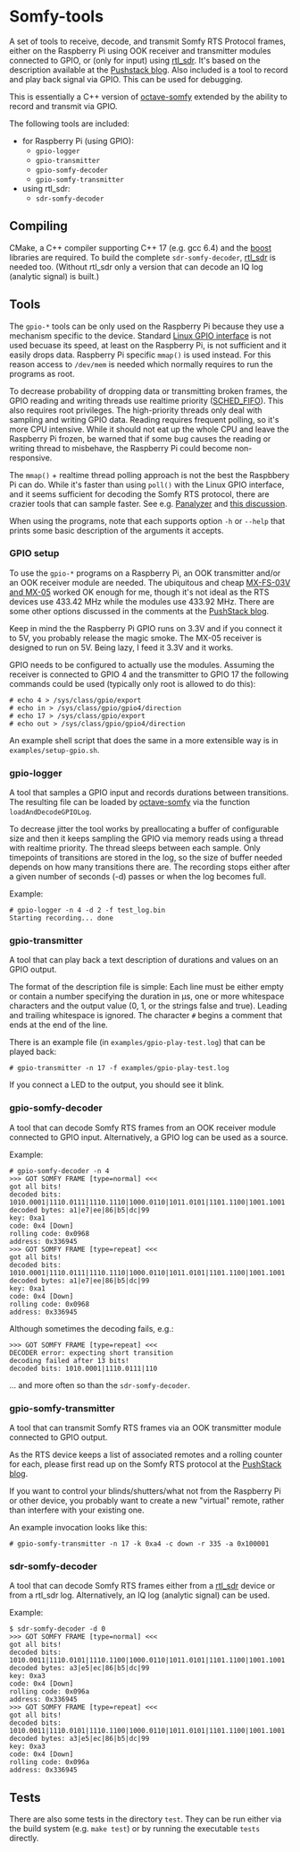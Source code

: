 # Somfy-tools

A set of tools to receive, decode, and transmit Somfy RTS Protocol frames, either on the Raspberry Pi using OOK receiver and transmitter modules connected to GPIO, or (only for input) using [rtl_sdr](https://osmocom.org/projects/sdr/wiki/rtl-sdr). It's based on the description available at the [Pushstack blog](https://pushstack.wordpress.com/somfy-rts-protocol/). Also included is a tool to record and play back signal via GPIO. This can be used for debugging.

This is essentially a C++ version of [octave-somfy](https://github.com/zub2/octave-somfy) extended by the ability to record and transmit via GPIO.

The following tools are included:

* for Raspberry Pi (using GPIO):
	* `gpio-logger`
	* `gpio-transmitter`
	* `gpio-somfy-decoder`
	* `gpio-somfy-transmitter`
* using rtl_sdr:
	* `sdr-somfy-decoder`

## Compiling

CMake, a C++ compiler supporting C++ 17 (e.g. gcc 6.4) and the [boost](http://boost.org/) libraries are required. To build the complete `sdr-somfy-decoder`, [rtl_sdr](https://osmocom.org/projects/sdr/wiki/rtl-sdr) is needed too. (Without rtl_sdr only a version that can decode an IQ log (analytic signal) is built.)

## Tools

The `gpio-*` tools can be only used on the Raspberry Pi because they use a mechanism specific to the device. Standard [Linux GPIO interface](https://www.kernel.org/doc/Documentation/gpio/sysfs.txt) is not used becuase its speed, at least on the Raspberry Pi, is not sufficient and it easily drops data. Raspberry Pi specific `mmap()` is used instead. For this reason access to `/dev/mem` is needed which normally requires to run the programs as root.

To decrease probability of dropping data or transmitting broken frames, the GPIO reading and writing threads use realtime priority ([SCHED_FIFO](http://linuxrealtime.org/index.php/Basic_Linux_from_a_Real-Time_Perspective#SCHED_FIFO_and_SCHED_RR)). This also requires root privileges. The high-priority threads only deal with sampling and writing GPIO data. Reading requires frequent polling, so it's more CPU intensive. While it should not eat up the whole CPU and leave the Raspberry Pi frozen, be warned that if some bug causes the reading or writing thread to misbehave, the Raspberry Pi could become non-responsive.

The `mmap()` + realtime thread polling approach is not the best the Raspbbery Pi can do. While it's faster than using `poll()` with the Linux GPIO interface, and it seems sufficient for decoding the Somfy RTS protocol, there are crazier tools that can sample faster. See e.g. [Panalyzer](https://github.com/richardghirst/Panalyzer) and [this discussion](https://www.raspberrypi.org/forums/viewtopic.php?f=37&t=7696).

When using the programs, note that each supports option `-h` or `--help` that prints some basic description of the arguments it accepts.

### GPIO setup

To use the `gpio-*` programs on a Raspberry Pi, an OOK transmitter and/or an OOK receiver module are needed. The ubiquitous and cheap [MX-FS-03V and MX-05](http://hobbycomponents.com/wired-wireless/168-433mhz-wireless-modules-mx-fs-03v-mx-05) worked OK enough for me, though it's not ideal as the RTS devices use 433.42 MHz while the modules use 433.92 MHz. There are some other options discussed in the comments at the [PushStack blog](https://pushstack.wordpress.com/somfy-rts-protocol/).

Keep in mind the the Raspberry Pi GPIO runs on 3.3V and if you connect it to 5V, you probably release the magic smoke. The MX-05 receiver is designed to run on 5V. Being lazy, I feed it 3.3V and it works.

GPIO needs to be configured to actually use the modules. Assuming the receiver is connected to GPIO 4 and the transmitter to GPIO 17 the following commands could be used (typically only root is allowed to do this):

```shell
# echo 4 > /sys/class/gpio/export
# echo in > /sys/class/gpio/gpio4/direction
# echo 17 > /sys/class/gpio/export
# echo out > /sys/class/gpio/gpio4/direction
```

An example shell script that does the same in a more extensible way is in `examples/setup-gpio.sh`.

### gpio-logger

A tool that samples a GPIO input and records durations between transitions. The resulting file can be loaded by [octave-somfy](https://github.com/zub2/octave-somfy) via the function `loadAndDecodeGPIOLog`.

To decrease jitter the tool works by preallocating a buffer of configurable size and then it keeps sampling the GPIO via memory reads using a thread with realtime priority. The thread sleeps between each sample. Only timepoints of transitions are stored in the log, so the size of buffer needed depends on how many transitions there are. The recording stops either after a given number of seconds (-d) passes or when the log becomes full.

Example:

```
# gpio-logger -n 4 -d 2 -f test_log.bin
Starting recording... done
```

### gpio-transmitter

A tool that can play back a text description of durations and values on an GPIO output.

The format of the description file is simple: Each line must be either empty or contain a number specifying the duration in µs, one or more whitespace characters and the output value (0, 1, or the strings false and true). Leading and trailing whitespace is ignored. The character `#` begins a comment that ends at the end of the line.

There is an example file (in `examples/gpio-play-test.log`) that can be played back:

```
# gpio-transmitter -n 17 -f examples/gpio-play-test.log
```

If you connect a LED to the output, you should see it blink.

### gpio-somfy-decoder

A tool that can decode Somfy RTS frames from an OOK receiver module connected to GPIO input. Alternatively, a GPIO log can be used as a source.

Example:

```
# gpio-somfy-decoder -n 4
>>> GOT SOMFY FRAME [type=normal] <<<
got all bits!
decoded bits: 1010.0001|1110.0111|1110.1110|1000.0110|1011.0101|1101.1100|1001.1001
decoded bytes: a1|e7|ee|86|b5|dc|99
key: 0xa1
code: 0x4 [Down]
rolling code: 0x0968
address: 0x336945
>>> GOT SOMFY FRAME [type=repeat] <<<
got all bits!
decoded bits: 1010.0001|1110.0111|1110.1110|1000.0110|1011.0101|1101.1100|1001.1001
decoded bytes: a1|e7|ee|86|b5|dc|99
key: 0xa1
code: 0x4 [Down]
rolling code: 0x0968
address: 0x336945
```

Although sometimes the decoding fails, e.g.:

```
>>> GOT SOMFY FRAME [type=repeat] <<<
DECODER error: expecting short transition
decoding failed after 13 bits!
decoded bits: 1010.0001|1110.0111|110
```

... and more often so than the `sdr-somfy-decoder`.


### gpio-somfy-transmitter

A tool that can transmit Somfy RTS frames via an OOK transmitter module connected to GPIO output.

As the RTS device keeps a list of associated remotes and a rolling counter for each, please first read up on the Somfy RTS protocol at the [PushStack blog](https://pushstack.wordpress.com/somfy-rts-protocol/).

If you want to control your blinds/shutters/what not from the Raspberry Pi or other device, you probably want to create a new "virtual" remote, rather than interfere with your existing one.

An example invocation looks like this:

```
# gpio-somfy-transmitter -n 17 -k 0xa4 -c down -r 335 -a 0x100001
```

### sdr-somfy-decoder

A tool that can decode Somfy RTS frames either from a [rtl_sdr](https://osmocom.org/projects/sdr/wiki/rtl-sdr) device or from a rtl_sdr log. Alternatively, an IQ log (analytic signal) can be used.

Example:

```
$ sdr-somfy-decoder -d 0
>>> GOT SOMFY FRAME [type=normal] <<<
got all bits!
decoded bits: 1010.0011|1110.0101|1110.1100|1000.0110|1011.0101|1101.1100|1001.1001
decoded bytes: a3|e5|ec|86|b5|dc|99
key: 0xa3
code: 0x4 [Down]
rolling code: 0x096a
address: 0x336945
>>> GOT SOMFY FRAME [type=repeat] <<<
got all bits!
decoded bits: 1010.0011|1110.0101|1110.1100|1000.0110|1011.0101|1101.1100|1001.1001
decoded bytes: a3|e5|ec|86|b5|dc|99
key: 0xa3
code: 0x4 [Down]
rolling code: 0x096a
address: 0x336945
```

## Tests

There are also some tests in the directory `test`. They can be run either via the build system (e.g. `make test`) or by running the executable `tests` directly.
